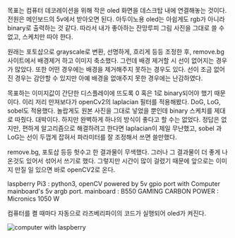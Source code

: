목표는 컴퓨터 데코레이션을 위해 작은 oled 화면을 데스크탑 내에 연결해놓는 것이다.
전원은 메인보드의 5v에서 받아오면 된다. 아두이노용 oled는 아쉽게도 rgb가 아니라 binary로 출력하는 것 같다. 
따라서 내가 좋아하는 잔망루피 그림 사진을 그대로 쓸 수 없고, 스케치만 따야 한다. 

원래는 포토샵으로 grayscale로 변환, 선명하게, 흐리게 등등 조정한 후,
remove.bg 사이트에서 배경제거 하고 이미지 축소했다.
그런데 배경 제거할 시 선이 없어지는 경우가 많았다.
또한 어떤 경우에는 배경을 제거해주지 못하는 경우도 있다.
선이 조금 없어진 경우는 감안할 수 있지만 아예 배경을 없애주지 못한 경우에는 난감하였다.

목표하는 이미지값이 간단한 디스플레이에 뜨도록 0 혹은 1로 binary되어야 했기 때문이다.
이리 저리 만져보다가 openCv2의 laplacian 필터를 적용해봤다. DoG, LoG, sobel도 적용했다.
놀랍게도 원본 사진을 그대로 넣었을 뿐인데 binary 스케치를 제대로 따줬다.
대박이다.
하지만 완벽하게 하나의 방식이 좋다고 할 수는 없었다.
정답은 없지만, 편하게 알고리즘으로 해결하려고 한다면 laplacian이 제일 무난했고, sobel 과 LoG는 선이 두껍게 잡혀서 파라미터를 잘 조정해서 쓰면 쓸만했다.

remove.bg, 포토샵 등등 헛수고 한 결과물이 무색했다. 그러나 그 결과물이 더 좋게 나온것도 있어서 섞어서 쓰기로 했다.
그렇지만 시간이 많이 걸렸기 때문에 앞으로는 이미지 만질 일 있으면 바로 openCV2로 온다.

laspberry Pi3 : python3, openCV
    powered by 5v gpio port with Computer mainboard's 5v argb port.
mainboard : B550 GAMING CARBON
POWER : Micronics 1050 W

컴퓨터를 켤 때마다 자동으로 라즈베리파이의 코드가 실행되어 oled가 켜진다.

![computer with laspberry](https://user-images.githubusercontent.com/51065570/135729015-916bcf98-e5e0-4f17-be44-668b19d7bcd6.jpg)
